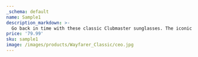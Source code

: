 ```yaml
---
_schema: default
name: Sample1
description_markdown: >-
  Go back in time with these classic Clubmaster sunglasses. The iconic brow line and diamond shaped lenses on these frames scream retro cool. Offered in a variety of custom colors. Stylish and durable.
price: '79.99'
sku: sample1
image: /images/products/Wayfarer_Classic/ceo.jpg
---
```


